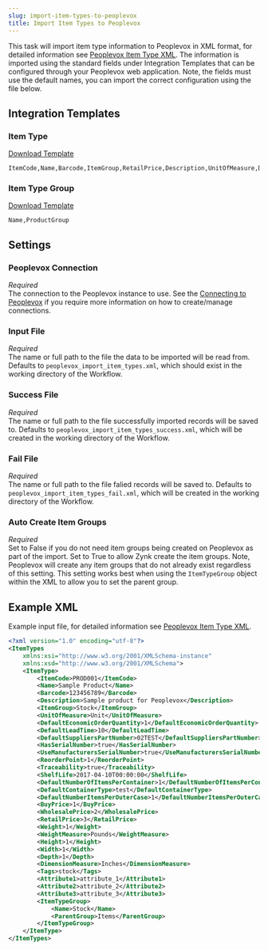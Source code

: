 ```yaml
---
slug: import-item-types-to-peoplevox
title: Import Item Types to Peoplevox
---
```


This task will import item type information to Peoplevox in XML format, for detailed information see [Peoplevox Item Type XML](peoplevox-item-type-xml).  The information is imported using the standard fields under Integration Templates that can be configured through your Peoplevox web application.  Note, the fields must use the default names, you can import the correct configuration using the file below.

## Integration Templates
### Item Type
[Download Template](/assets/resources/peoplevox/item_type.csv)

```csv
ItemCode,Name,Barcode,ItemGroup,RetailPrice,Description,UnitOfMeasure,DefaultEconomicOrderQuantity,DefaultLeadTime,DefaultSuppliersPartNumber,HasSerialNumbers,UseManufacturersSerialNumber,ReorderPoint,Traceability,ShelfLife,DefaultNumberItemsPerContainer,DefaultContainerType,DefaultNumberItemsPerOuterCase,DefaultNumberItemsPerInnerCase,BuyPrice,WholesalePrice,RetailPrice,Weight,WeightMeasure,Height,Width,Depth,DimensionMeasure,Tags,Attribute1,Attribute2,Attribute3,TaxCode,MinimumPickLocationQuantity,DefaultReplenishmentQuantity
```

### Item Type Group
[Download Template](/assets/resources/peoplevox/item_type_group.csv)

```csv
Name,ProductGroup
```

## Settings
### Peoplevox Connection
_Required_  
The connection to the Peoplevox instance to use.  See the [Connecting to Peoplevox](connecting-to-peoplevox) if you require more information on how to create/manage connections.

### Input File
_Required_  
The name or full path to the file the data to be imported will be read from.  Defaults to `peoplevox_import_item_types.xml`, which should exist in the working directory of the Workflow.

### Success File
_Required_  
The name or full path to the file successfully imported records will be saved to.  Defaults to `peoplevox_import_item_types_success.xml`, which will be created in the working directory of the Workflow.

### Fail File
_Required_  
The name or full path to the file falied records will be saved to.  Defaults to `peoplevox_import_item_types_fail.xml`, which will be created in the working directory of the Workflow.

### Auto Create Item Groups
_Required_  
Set to False if you do not need item groups being created on Peoplevox as part of the import.  Set to True to allow Zynk create the item groups.  Note, Peoplevox will create any item groups that do not already exist regardless of this setting.  This setting works best when using the `ItemTypeGroup` object within the XML to allow you to set the parent group.

## Example XML
Example input file, for detailed information see [Peoplevox Item Type XML](peoplevox-item-type-xml).

```xml
<?xml version="1.0" encoding="utf-8"?>
<ItemTypes 
	xmlns:xsi="http://www.w3.org/2001/XMLSchema-instance" 
	xmlns:xsd="http://www.w3.org/2001/XMLSchema">
	<ItemType>
		<ItemCode>PROD001</ItemCode>
		<Name>Sample Product</Name>
		<Barcode>123456789</Barcode>
		<Description>Sample product for Peoplevox</Description>
		<ItemGroup>Stock</ItemGroup>
		<UnitOfMeasure>Unit</UnitOfMeasure>
		<DefaultEconomicOrderQuantity>1</DefaultEconomicOrderQuantity>
		<DefaultLeadTime>10</DefaultLeadTime>
		<DefaultSuppliersPartNumber>02TEST</DefaultSuppliersPartNumber>
		<HasSerialNumber>true</HasSerialNumber>
		<UseManufacturersSerialNumber>true</UseManufacturersSerialNumber>
		<ReorderPoint>1</ReorderPoint>
		<Traceability>true</Traceability>
		<ShelfLife>2017-04-10T00:00:00</ShelfLife>
		<DefaultNumberOfItemsPerContainer>1</DefaultNumberOfItemsPerContainer>
		<DefaultContainerType>test</DefaultContainerType>
		<DefaultNumberItemsPerOuterCase>1</DefaultNumberItemsPerOuterCase>
		<BuyPrice>1</BuyPrice>
		<WholesalePrice>2</WholesalePrice>
		<RetailPrice>3</RetailPrice>
		<Weight>1</Weight>
		<WeightMeasure>Pounds</WeightMeasure>
		<Height>1</Height>
		<Width>1</Width>
		<Depth>1</Depth>
		<DimensionMeasure>Inches</DimensionMeasure>
		<Tags>stock</Tags>
		<Attribute1>attribute_1</Attribute1>
		<Attribute2>attribute_2</Attribute2>
		<Attribute3>attribute_3</Attribute3>
		<ItemTypeGroup>
			<Name>Stock</Name>
			<ParentGroup>Items</ParentGroup>
		</ItemTypeGroup>
	</ItemType>
</ItemTypes>
```